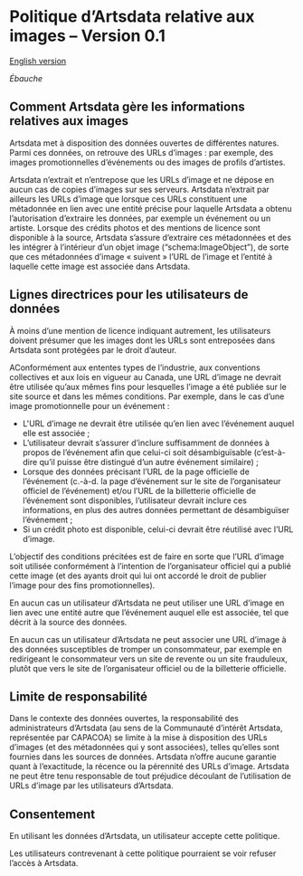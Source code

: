 # Politique d’Artsdata relative aux images – Version 0.1

[English version](https://kg.artsdata.ca/en/doc/image-policy)

_Ébauche_

## Comment Artsdata gère les informations relatives aux images

Artsdata met à disposition des données ouvertes de différentes natures. Parmi ces données, on retrouve des URLs d’images : par exemple, des images promotionnelles d’événements ou des images de profils d’artistes.

Artsdata n’extrait et n’entrepose que les URLs d’image et ne dépose en aucun cas de copies d’images sur ses serveurs. Artsdata n’extrait par ailleurs les URLs d’image que lorsque ces URLs constituent une métadonnée en lien avec une entité précise pour laquelle Artsdata a obtenu l’autorisation d’extraire les données, par exemple un événement ou un artiste. Lorsque des crédits photos et des mentions de licence sont disponible à la source, Artsdata s’assure d’extraire ces métadonnées et des les intégrer à l’intérieur d’un objet image (“schema:ImageObject”), de sorte que ces métadonnées d’image « suivent » l’URL de l’image et l’entité à laquelle cette image est associée dans Artsdata.

## Lignes directrices pour les utilisateurs de données

À moins d’une mention de licence indiquant autrement, les utilisateurs doivent présumer que les images dont les URLs sont entreposées dans Artsdata sont protégées par le droit d’auteur.

AConformément aux ententes types de l’industrie, aux conventions collectives et aux lois en vigueur au Canada, une URL d’image ne devrait être utilisée qu’aux mêmes fins pour lesquelles l’image a été publiée sur le site source et dans les mêmes conditions. Par exemple, dans le cas d’une image promotionnelle pour un événement : 
* L'URL d’image ne devrait être utilisée qu’en lien avec l’événement auquel elle est associée ;
* L’utilisateur devrait s’assurer d’inclure suffisamment de données à propos de l’événement afin que celui-ci soit désambiguïsable (c’est-à-dire qu’il puisse être distingué d’un autre événement similaire) ;
* Lorsque des données précisant l’URL de la page officielle de l’événement (c.-à-d. la page d’événement sur le site de l’organisateur officiel de l’événement) et/ou l’URL de la billetterie officielle de l’événement sont disponibles, l’utilisateur devrait inclure ces informations, en plus des autres données permettant de désambiguïser l’événement ;
* Si un crédit photo est disponible, celui-ci devrait être réutilisé avec l’URL d’image.

L’objectif des conditions précitées est de faire en sorte que l’URL d’image soit utilisée conformément à l’intention de l’organisateur officiel qui a publié cette image (et des ayants droit qui lui ont accordé le droit de publier l’image pour des fins promotionnelles).

En aucun cas un utilisateur d’Artsdata ne peut utiliser une URL d’image en lien avec une entité autre que l’événement auquel elle est associée, tel que décrit à la source des données.

En aucun cas un utilisateur d’Artsdata ne peut associer une URL d’image à des données susceptibles de tromper un consommateur, par exemple en redirigeant le consommateur vers un site de revente ou un site frauduleux, plutôt que vers le site de l’organisateur officiel ou de la billetterie officielle.  

## Limite de responsabilité

Dans le contexte des données ouvertes, la responsabilité des administrateurs d’Artsdata (au sens de la Communauté d’intérêt Artsdata, représentée par CAPACOA) se limite à la mise à disposition des URLs d’images (et des métadonnées qui y sont associées), telles qu’elles sont fournies dans les sources de données. Artsdata n’offre aucune garantie quant à l’exactitude, la récence ou la pérennité des URLs d’image. Artsdata ne peut être tenu responsable de tout préjudice découlant de l’utilisation de URLs d’image par les utilisateurs d’Artsdata.

## Consentement

En utilisant les données d’Artsdata, un utilisateur accepte cette politique.

Les utilisateurs contrevenant à cette politique pourraient se voir refuser l’accès à Artsdata.
